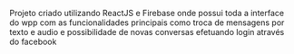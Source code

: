 Projeto criado utilizando ReactJS e Firebase onde possui toda a interface do wpp com as funcionalidades principais como troca de mensagens por texto e audio e possibilidade de novas conversas efetuando login através do facebook
